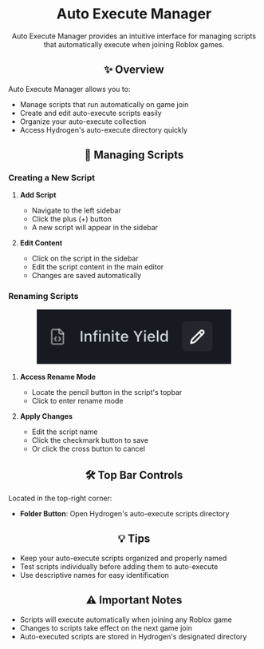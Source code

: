 # <div align="center">Auto Execute Manager</div>

<div align="center">
  <p>Auto Execute Manager provides an intuitive interface for managing scripts that automatically execute when joining Roblox games.</p>
</div>

## <div align="center">✨ Overview</div>

Auto Execute Manager allows you to:

-   Manage scripts that run automatically on game join
-   Create and edit auto-execute scripts easily
-   Organize your auto-execute collection
-   Access Hydrogen's auto-execute directory quickly

## <div align="center">📝 Managing Scripts</div>

### Creating a New Script

1. **Add Script**

    - Navigate to the left sidebar
    - Click the plus (+) button
    - A new script will appear in the sidebar

2. **Edit Content**
    - Click on the script in the sidebar
    - Edit the script content in the main editor
    - Changes are saved automatically

### Renaming Scripts

<div align="center">
  <img src="../.github/assets/docs/auto_execute_script.png" alt="Script Renaming" width="390" />
</div>

1. **Access Rename Mode**

    - Locate the pencil button in the script's topbar
    - Click to enter rename mode

2. **Apply Changes**
    - Edit the script name
    - Click the checkmark button to save
    - Or click the cross button to cancel

## <div align="center">🛠️ Top Bar Controls</div>

Located in the top-right corner:

-   **Folder Button**: Open Hydrogen's auto-execute scripts directory

## <div align="center">💡 Tips</div>

-   Keep your auto-execute scripts organized and properly named
-   Test scripts individually before adding them to auto-execute
-   Use descriptive names for easy identification

## <div align="center">⚠️ Important Notes</div>

-   Scripts will execute automatically when joining any Roblox game
-   Changes to scripts take effect on the next game join
-   Auto-executed scripts are stored in Hydrogen's designated directory
